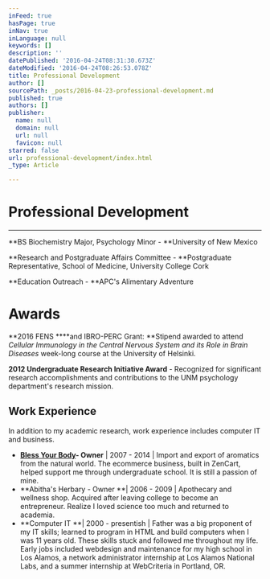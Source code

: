 ```yaml
---
inFeed: true
hasPage: true
inNav: true
inLanguage: null
keywords: []
description: ''
datePublished: '2016-04-24T08:31:30.673Z'
dateModified: '2016-04-24T08:26:53.078Z'
title: Professional Development
author: []
sourcePath: _posts/2016-04-23-professional-development.md
published: true
authors: []
publisher:
  name: null
  domain: null
  url: null
  favicon: null
starred: false
url: professional-development/index.html
_type: Article

---
```

# Professional Development

****

**BS Biochemistry Major, Psychology Minor - **University of New Mexico

**Research and Postgraduate Affairs Committee - **Postgraduate Representative, School of Medicine, University College Cork

**Education Outreach - **APC's Alimentary Adventure

# Awards

**2016 FENS ****and IBRO-PERC Grant: **Stipend awarded to attend _Cellular Immunology in the Central Nervous System and its Role in Brain Diseases_ week-long course at the University of Helsinki.

**2012 Undergraduate Research Initiative Award** - Recognized for significant research accomplishments and contributions to the UNM psychology department's research mission.

## Work Experience

In addition to my academic research, work experience includes computer IT and business.

* **[Bless Your Body][0]- Owner** | 2007 - 2014 | Import and export of aromatics from the natural world. The ecommerce business, built in ZenCart, helped support me through undergraduate school. It is still a passion of mine. 
* **Abitha's Herbary - Owner **| 2006 - 2009 | Apothecary and wellness shop. Acquired after leaving college to become an entrepreneur. Realize I loved science too much and returned to academia. 
* **Computer IT **| 2000 - presentish | Father was a big proponent of my IT skills; learned to program in HTML and build computers when I was 11 years old. These skills stuck and followed me throughout my life. Early jobs included webdesign and maintenance for my high school in Los Alamos, a network administrator internship at Los Alamos National Labs, and a summer internship at WebCriteria in Portland, OR.

[0]: http://thegrid.ai/blessyourbody